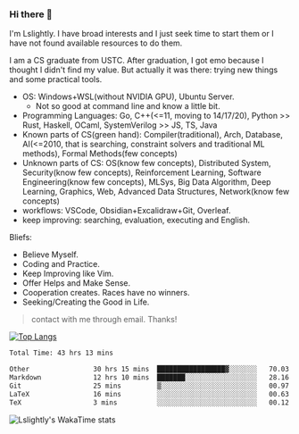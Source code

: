 ### Hi there 👋

I'm Lslightly. I have broad interests and I just seek time to start them or I have not found available resources to do them.

I am a CS graduate from USTC. After graduation, I got emo because I thought I didn't find my value. But actually it was there: trying new things and some practical tools.

- OS: Windows+WSL(without NVIDIA GPU), Ubuntu Server.
  - Not so good at command line and know a little bit.
- Programming Languages: Go, C++(<=11, moving to 14/17/20), Python >> Rust, Haskell, OCaml, SystemVerilog >> JS, TS, Java
- Known parts of CS(green hand): Compiler(traditional), Arch, Database, AI(<=2010, that is searching, constraint solvers and traditional ML methods), Formal Methods(few concepts)
- Unknown parts of CS: OS(know few concepts), Distributed System, Security(know few concepts), Reinforcement Learning, Software Engineering(know few concepts), MLSys, Big Data Algorithm, Deep Learning, Graphics, Web, Advanced Data Structures, Network(know few concepts)
- workflows: VSCode, Obsidian+Excalidraw+Git, Overleaf.
- keep improving: searching, evaluation, executing and English.

Bliefs:
- Believe Myself.
- Coding and Practice.
- Keep Improving like Vim.
- Offer Helps and Make Sense.
- Cooperation creates. Races have no winners.
- Seeking/Creating the Good in Life.

> contact with me through email. Thanks!

[![Top Langs](https://github-readme-stats.vercel.app/api/top-langs/?username=Lslightly&layout=compact)](https://github.com/anuraghazra/github-readme-stats)

<!--START_SECTION:waka-->

```txt
Total Time: 43 hrs 13 mins

Other                30 hrs 15 mins  █████████████████▓░░░░░░░   70.03 %
Markdown             12 hrs 10 mins  ███████░░░░░░░░░░░░░░░░░░   28.16 %
Git                  25 mins         ▒░░░░░░░░░░░░░░░░░░░░░░░░   00.97 %
LaTeX                16 mins         ░░░░░░░░░░░░░░░░░░░░░░░░░   00.63 %
TeX                  3 mins          ░░░░░░░░░░░░░░░░░░░░░░░░░   00.12 %
```

<!--END_SECTION:waka-->

![Lslightly's WakaTime stats](https://github-readme-stats.vercel.app/api/wakatime?username=lslightly\&layout=compact)
